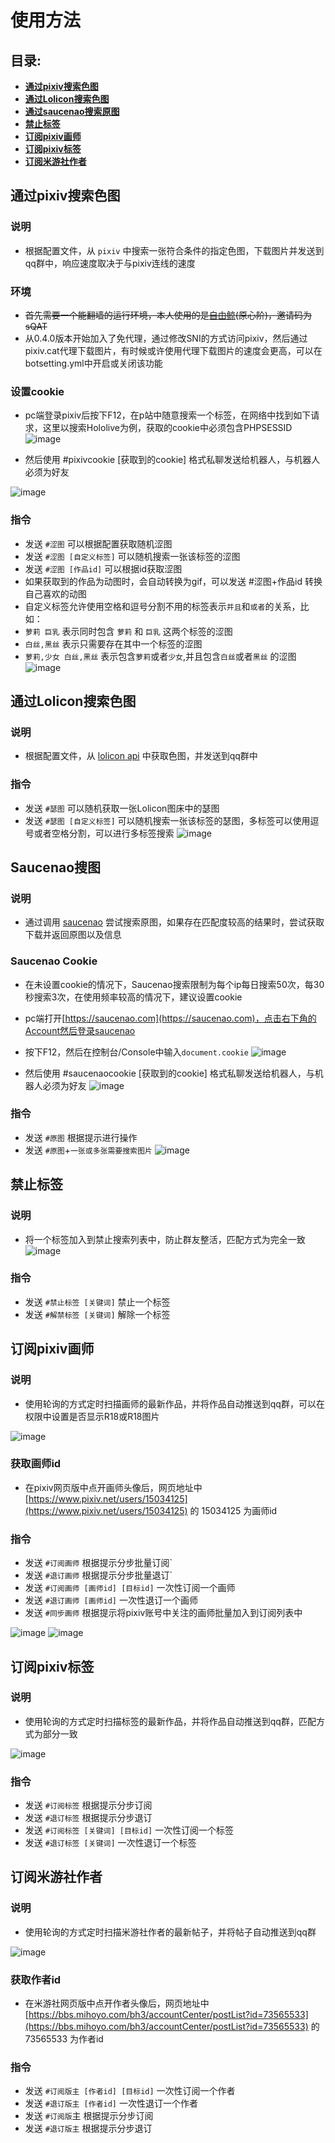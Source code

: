 # 使用方法

## 目录:
+ **[通过pixiv搜索色图](Menu.md#pixiv涩图)**
+ **[通过Lolicon搜索色图](Menu.md#Lolicon瑟图)**
+ **[通过saucenao搜索原图](Menu.md#Saucenao搜图)**
+ **[禁止标签](Menu.md#禁止标签)**
+ **[订阅pixiv画师](Menu.md#订阅pixiv画师)**
+ **[订阅pixiv标签](Menu.md#订阅pixiv标签)**
+ **[订阅米游社作者](Menu.md#订阅米游社作者)**

## 通过pixiv搜索色图
### 说明
- 根据配置文件，从 `pixiv` 中搜索一张符合条件的指定色图，下载图片并发送到qq群中，响应速度取决于与pixiv连线的速度

### 环境
- ~~首先需要一个能翻墙的运行环境，本人使用的是[自由鲸](https://www.freewhale.us/auth/register?code=sQAT)(原心阶)，邀请码为sQAT~~
- 从0.4.0版本开始加入了免代理，通过修改SNI的方式访问pixiv，然后通过pixiv.cat代理下载图片，有时候或许使用代理下载图片的速度会更高，可以在botsetting.yml中开启或关闭该功能

### 设置cookie
- pc端登录pixiv后按下F12，在p站中随意搜索一个标签，在网络中找到如下请求，这里以搜索Hololive为例，获取的cookie中必须包含PHPSESSID
![image](https://user-images.githubusercontent.com/89188316/177747559-168c1377-db4a-49f0-869f-78749f80707e.png)

- 然后使用 #pixivcookie [获取到的cookie] 格式私聊发送给机器人，与机器人必须为好友

![image](https://user-images.githubusercontent.com/89188316/177748449-02f59d79-a0bc-4475-80f6-40f0c56e06a6.png)

### 指令
- 发送 `#涩图` 可以根据配置获取随机涩图
- 发送 `#涩图 [自定义标签]` 可以随机搜索一张该标签的涩图
- 发送 `#涩图 [作品id]` 可以根据id获取涩图
- 如果获取到的作品为动图时，会自动转换为gif，可以发送 #涩图+作品id 转换自己喜欢的动图
- 自定义标签允许使用空格和逗号分割不用的标签表示`并且`和`或者`的关系，比如：
- `萝莉 巨乳` 表示同时包含 `萝莉` 和 `巨乳` 这两个标签的涩图
- `白丝,黑丝` 表示只需要存在其中一个标签的涩图
- `萝莉,少女 白丝,黑丝` 表示包含`萝莉`或者`少女`,并且包含`白丝`或者`黑丝` 的涩图
![image](https://user-images.githubusercontent.com/89188316/177752424-78319721-337c-41ff-ac6e-31b64b6a4cb8.png)

## 通过Lolicon搜索色图
### 说明
- 根据配置文件，从 [lolicon api](https://api.lolicon.app) 中获取色图，并发送到qq群中

### 指令
- 发送 `#瑟图` 可以随机获取一张Lolicon图床中的瑟图
- 发送 `#瑟图 [自定义标签]` 可以随机搜索一张该标签的瑟图，多标签可以使用逗号或者空格分割，可以进行多标签搜索
![image](https://user-images.githubusercontent.com/89188316/177755716-0bbbaa13-4b94-4d14-a4d4-a2d93789ff87.png)

## Saucenao搜图
### 说明
- 通过调用 [saucenao](https://saucenao.com) 尝试搜索原图，如果存在匹配度较高的结果时，尝试获取下载并返回原图以及信息

### Saucenao Cookie
- 在未设置cookie的情况下，Saucenao搜索限制为每个ip每日搜索50次，每30秒搜索3次，在使用频率较高的情况下，建议设置cookie
- pc端打开[https://saucenao.com](https://saucenao.com)，点击右下角的Account然后登录saucenao
- 按下F12，然后在控制台/Console中输入`document.cookie`
![image](https://user-images.githubusercontent.com/89188316/177758500-94720035-c11a-4689-bb91-eca1ac95ce7e.png)

- 然后使用 #saucenaocookie [获取到的cookie] 格式私聊发送给机器人，与机器人必须为好友
![image](https://user-images.githubusercontent.com/89188316/177758915-69de1308-d934-407f-a945-17252124c969.png)

### 指令
- 发送 `#原图` 根据提示进行操作
- 发送 `#原图`+`一张或多张需要搜索图片` 
![image](https://user-images.githubusercontent.com/89188316/177800178-4d6821c6-426c-4e19-8770-67222a3b0339.png)

## 禁止标签
### 说明
- 将一个标签加入到禁止搜索列表中，防止群友整活，匹配方式为完全一致
![image](https://user-images.githubusercontent.com/89188316/153175892-80e31abe-cbf7-4485-bfb1-bc7370f8c06d.png)

### 指令
- 发送 `#禁止标签 [关键词]` 禁止一个标签
- 发送 `#解禁标签 [关键词]` 解除一个标签

## 订阅pixiv画师
### 说明
- 使用轮询的方式定时扫描画师的最新作品，并将作品自动推送到qq群，可以在权限中设置是否显示R18或R18图片

![image](https://user-images.githubusercontent.com/89188316/153171928-b9e90263-5351-41a4-824f-6a999feca886.png)

### 获取画师id
- 在pixiv网页版中点开画师头像后，网页地址中 [https://www.pixiv.net/users/15034125](https://www.pixiv.net/users/15034125) 的 15034125 为画师id

### 指令
- 发送 `#订阅画师` 根据提示分步批量订阅`
- 发送 `#退订画师` 根据提示分步批量退订`
- 发送 `#订阅画师 [画师id] [目标id]` 一次性订阅一个画师
- 发送 `#退订画师 [画师id]` 一次性退订一个画师
- 发送 `#同步画师` 根据提示将pixiv账号中关注的画师批量加入到订阅列表中

![image](https://user-images.githubusercontent.com/89188316/174473049-5f46b11a-3fda-4298-bebf-747adda9a5d5.png)
![image](https://user-images.githubusercontent.com/89188316/174473145-97e16062-17a1-443f-9ec0-92b8bcb0003e.png)


## 订阅pixiv标签
### 说明
- 使用轮询的方式定时扫描标签的最新作品，并将作品自动推送到qq群，匹配方式为部分一致

![image](https://user-images.githubusercontent.com/89188316/153169722-389c2058-a54f-46e6-9004-c9073498f0b9.png)

### 指令
- 发送 `#订阅标签` 根据提示分步订阅
- 发送 `#退订标签` 根据提示分步退订
- 发送 `#订阅标签 [关键词] [目标id]` 一次性订阅一个标签
- 发送 `#退订标签 [关键词]` 一次性退订一个标签

## 订阅米游社作者
### 说明
- 使用轮询的方式定时扫描米游社作者的最新帖子，并将帖子自动推送到qq群

![image](https://user-images.githubusercontent.com/89188316/174287163-38172cf5-dcd6-454b-82f1-eb7fea980700.png)

### 获取作者id
- 在米游社网页版中点开作者头像后，网页地址中 [https://bbs.mihoyo.com/bh3/accountCenter/postList?id=73565533](https://bbs.mihoyo.com/bh3/accountCenter/postList?id=73565533) 的 73565533 为作者id

### 指令
- 发送 `#订阅版主 [作者id] [目标id]` 一次性订阅一个作者
- 发送 `#退订版主 [作者id]` 一次性退订一个作者
- 发送 `#订阅版`主 根据提示分步订阅
- 发送 `#退订版主` 根据提示分步退订






